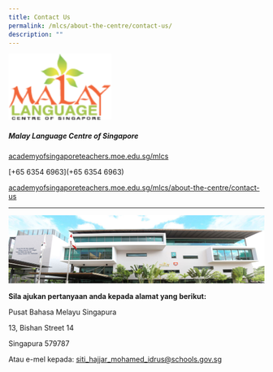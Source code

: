 ```yaml
---
title: Contact Us
permalink: /mlcs/about-the-centre/contact-us/
description: ""
---
```

<img src="/images/malaylanguagecenter.svg"  
style="width:40%">



##### Malay Language Centre of Singapore

[academyofsingaporeteachers.moe.edu.sg/mlcs](https://academyofsingaporeteachers.moe.edu.sg/mlcs)

[+65 6354 6963](+65 6354 6963)

[academyofsingaporeteachers.moe.edu.sg/mlcs/about-the-centre/contact-us](https://academyofsingaporeteachers.moe.edu.sg/mlcs/about-the-centre/contact-us)

----

![MLCS Building](/images/mlcs-building.jpeg)

**Sila ajukan pertanyaan anda kepada alamat yang berikut:**

Pusat Bahasa Melayu Singapura

13, Bishan Street 14

Singapura 579787

Atau e-mel kepada: [siti\_hajjar\_mohamed\_idrus@schools.gov.sg](mailto:siti_hajjar_mohamed_idrus@schools.gov.sg)